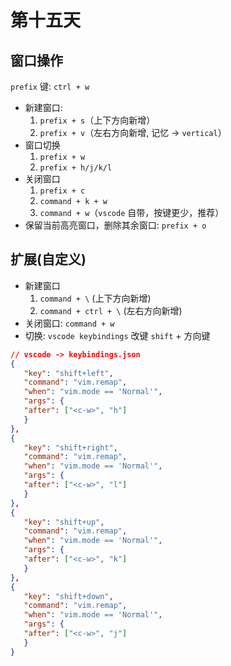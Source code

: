 # 第十五天

## 窗口操作

`prefix` 键: `ctrl + w`

- 新建窗口: 
  1. `prefix + s`（上下方向新增）
  2. `prefix + v`（左右方向新增, 记忆 -> `vertical`）
- 窗口切换
  1.  `prefix + w`
  2.  `prefix + h/j/k/l`
- 关闭窗口
  1.  `prefix + c`
  2.  `command + k + w`
  3.  `command + w`（`vscode` 自带，按键更少，推荐）
- 保留当前高亮窗口，删除其余窗口: `prefix + o`

## 扩展(自定义)

- 新建窗口
  1. `command + \` (上下方向新增)
  2. `command + ctrl + \` (左右方向新增)
- 关闭窗口: `command + w`
- 切换: `vscode keybindings` 改键 `shift` + 方向键

```json
// vscode -> keybindings.json
{
   "key": "shift+left",
   "command": "vim.remap",
   "when": "vim.mode == 'Normal'",
   "args": {
   "after": ["<c-w>", "h"]
   }
},
{
   "key": "shift+right",
   "command": "vim.remap",
   "when": "vim.mode == 'Normal'",
   "args": {
   "after": ["<c-w>", "l"]
   }
},
{
   "key": "shift+up",
   "command": "vim.remap",
   "when": "vim.mode == 'Normal'",
   "args": {
   "after": ["<c-w>", "k"]
   }
},
{
   "key": "shift+down",
   "command": "vim.remap",
   "when": "vim.mode == 'Normal'",
   "args": {
   "after": ["<c-w>", "j"]
   }
}
```
